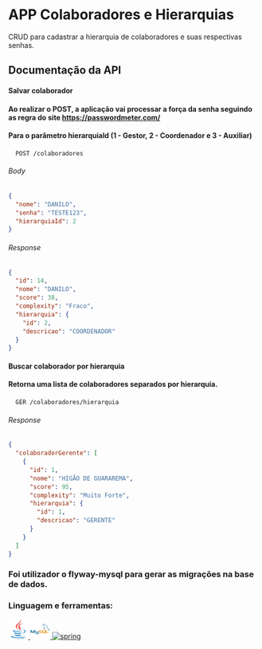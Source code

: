 # APP Colaboradores e Hierarquias

CRUD para cadastrar a hierarquia de colaboradores e suas respectivas senhas.

## Documentação da API

#### Salvar colaborador
#### Ao realizar o POST, a aplicação vai processar a força da senha seguindo as regra do site https://passwordmeter.com/
#### Para o parâmetro hierarquiaId (1 - Gestor, 2 - Coordenador e 3 - Auxiliar)
```http
  POST /colaboradores
```
###### Body
```json
{
  "nome": "DANILO",
  "senha": "TESTE123",
  "hierarquiaId": 2
}
```
###### Response
```json
{
  "id": 14,
  "nome": "DANILO",
  "score": 38,
  "complexity": "Fraco",
  "hierarquia": {
    "id": 2,
    "descricao": "COORDENADOR"
  }
}
```
#### Buscar colaborador por hierarquia
#### Retorna uma lista de colaboradores separados por hierarquia.
```http
  GER /colaboradores/hierarquia
```
###### Response
```json
{
  "colaboradorGerente": [
    {
      "id": 1,
      "nome": "HIGÃO DE GUARAREMA",
      "score": 95,
      "complexity": "Muito Forte",
      "hierarquia": {
        "id": 1,
        "descricao": "GERENTE"
      }
    }
  ]
}
```

### Foi utilizador o flyway-mysql para gerar as migrações na base de dados.

<h3 align="left">Linguagem e ferramentas:</h3>
<p align="left"> <a href="https://www.java.com" target="_blank" rel="noreferrer"> <img src="https://raw.githubusercontent.com/devicons/devicon/master/icons/java/java-original.svg" alt="java" width="40" height="40"/> </a> <a href="https://www.mysql.com/" target="_blank" rel="noreferrer"> <img src="https://raw.githubusercontent.com/devicons/devicon/master/icons/mysql/mysql-original-wordmark.svg" alt="mysql" width="40" height="40"/> </a> <a href="https://spring.io/" target="_blank" rel="noreferrer"> <img src="https://www.vectorlogo.zone/logos/springio/springio-icon.svg" alt="spring" width="40" height="40"/> </a> </p>
